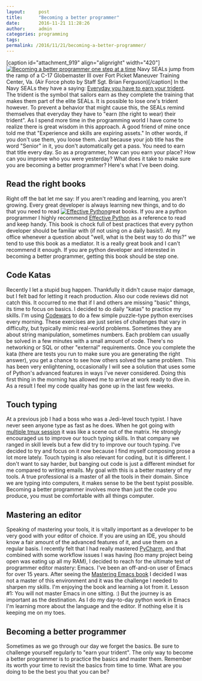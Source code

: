 ```yaml
---
layout:     post
title:      "Becoming a better programmer"
date:       2016-11-21 11:28:26
author:     admin
categories: programming
tags:  
permalink: /2016/11/21/becoming-a-better-programmer/
---
```

[caption id="attachment_919" align="alignright" width="420"][![Becoming a better programmer one step at a time](https://ironboundsoftware.com/blog/wp-content/uploads/2016/11/out_the_back-420x276.jpg)](https://ironboundsoftware.com/blog/wp-content/uploads/2016/11/out_the_back.jpg) Navy SEALs jump from the ramp of a C-17 Globemaster III over Fort Picket Maneuver Training Center, Va. (Air Force photo by Staff Sgt. Brian Ferguson)[/caption] In the Navy SEALs they have a saying: [Everyday you have to earn your trident](http://www.military.com/video/forces/seal-teams/seals-earn-their-trident-every-day/2534637733001). The trident is the symbol that sailors earn as they complete the training that makes them part of the elite SEALs. It is possible to lose one's trident however. To prevent a behavior that might cause this, the SEALs remind themselves that everyday they have to "earn (the right to wear) their trident". As I spend more time in the programming world I have come to realize there is great wisdom in this approach. A good friend of mine once told me that "Experience and skills are expiring assets." In other words, if you don't use them, you loose them. Just because your job title has the word "Senior" in it, you don't automatically get a pass. You need to earn that title every day. So as a programmer, how can you earn your place? How can you improve who you were yesterday? What does it take to make sure you are becoming a better programmer? Here's what I've been doing.

## Read the right books

Right off the bat let me say: If you aren't reading and learning, you aren't growing. Every great developer is always learning new things, and to do that you need to read [![Effective Python](https://ironboundsoftware.com/blog/wp-content/uploads/2016/11/51G2L3Ghp5L._SX322_BO1204203200_-e1478379702469.jpg)](http://amzn.to/2fx9azN)great books. If you are a python programmer I highly recommend [Effective Python](http://amzn.to/2fx9azN) as a reference to read and keep handy. This book is chock full of best practices that every python developer should be familiar with (if not using on a daily basis!). At my office whenever a question about "well, what is the best way to do this?" we tend to use this book as a mediator. It is a really great book and I can't recommend it enough. If you are python developer and interested in becoming a better programmer, getting this book should be step one.  

## Code Katas

Recently I let a stupid bug happen. Thankfully it didn't cause major damage, but I felt bad for letting it reach production. Also our code reviews did not catch this. It occurred to me that if I and others are missing "basic" things, its time to focus on basics. I decided to do daily "katas" to practice my skills. I'm using [Codewars](https://www.codewars.com/kata) to do a few simple puzzle-type python exercises every morning. These exercises are just series of challenges that vary in difficulty, but typically mimic real-world problems. Sometimes they are about string manipulation, sometimes numbers. Each problem can usually be solved in a few minutes with a small amount of code. There's no networking or SQL or other "external" requirements. Once you complete the kata (there are tests you run to make sure you are generating the right answer), you get a chance to see how others solved the same problem. This has been very enlightening, occasionally I will see a solution that uses some of Python's advanced features in ways I've never considered. Doing this first thing in the morning has allowed me to arrive at work ready to dive in. As a result I feel my code quality has gone up in the last few weeks. 

## Touch typing

At a previous job I had a boss who was a Jedi-level touch typist. I have never seen anyone type as fast as he does. When he got going with [multiple tmux session](https://ironboundsoftware.com/blog/2015/08/17/mosh-tmux-and-twitter-keeping-up-on-the-go/) it was like a scene out of the matrix. He strongly encouraged us to improve our touch typing skills. In that company we ranged in skill levels but a few did try to improve our touch typing. I've decided to try and focus on it now because I find myself composing prose a lot more lately. Touch typing is also relevant for coding, but it is different. I don't want to say harder, but banging out code is just a different mindset for me compared to writing emails. My goal with this is a better mastery of my tools. A true professional is a master of all the tools in their domain. Since we are typing into computers, it makes sense to be the best typist possible. Becoming a better programmer involves more than just the code you produce, you must be comfortable with all things computer. 

## Mastering an editor

Speaking of mastering your tools, it is vitally important as a developer to be very good with your editor of choice. If you are using an IDE, you should know a fair amount of the advanced features of it, and use them on a regular basis. I recently felt that I had really mastered [PyCharm](https://www.jetbrains.com/pycharm/), and that combined with some workflow issues I was having (too many project being open was eating up all my RAM), I decided to reach for the ultimate test of programmer editor mastery: Emacs. I've been an off-and-on user of Emacs for over 15 years. After seeing the [Mastering Emacs book](https://www.masteringemacs.org/) I decided I was not a master of this environment and it was the challenge I needed to sharpen my skills. I'm enjoying the book and learning a lot from it. Lesson #1: You will not master Emacs in one sitting. :) But the journey is as important as the destination. As I do my day-to-day python work in Emacs I'm learning more about the language and the editor. If nothing else it is keeping me on my toes. 

## Becoming a better programmer

Sometimes as we go through our day we forget the basics. Be sure to challenge yourself regularly to "earn your trident". The only way to become a better programmer is to practice the basics and master them. Remember its worth your time to revisit the basics from time to time. What are you doing to be the best you that you can be?  
